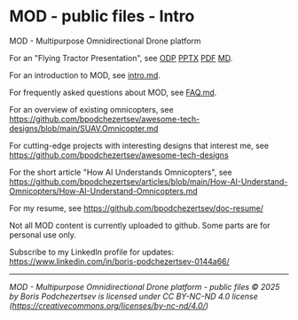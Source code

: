 MOD - public files - Intro
==========================

MOD - Multipurpose Omnidirectional Drone platform

For an "Flying Tractor Presentation", see [ODP](FlyingTractorPresentation.odp) [PPTX](FlyingTractorPresentation.pptx) [PDF](FlyingTractorPresentation.pdf) [MD](FlyingTractorPresentation.md).

For an introduction to MOD, see [intro.md](intro.md).

For frequently asked questions about MOD, see [FAQ.md](FAQ.md).

For an overview of existing omnicopters, see <https://github.com/bpodchezertsev/awesome-tech-designs/blob/main/SUAV.Omnicopter.md>

For cutting-edge projects with interesting designs that interest me, see <https://github.com/bpodchezertsev/awesome-tech-designs>

For the short article "How AI Understands Omnicopters", see <https://github.com/bpodchezertsev/articles/blob/main/How-AI-Understand-Omnicopters/How-AI-Understand-Omnicopters.md>

For my resume, see <https://github.com/bpodchezertsev/doc-resume/>

Not all MOD content is currently uploaded to github. Some parts are for personal use only.

Subscribe to my LinkedIn profile for updates: https://www.linkedin.com/in/boris-podchezertsev-0144a66/

---
*MOD - Multipurpose Omnidirectional Drone platform - public files © 2025 by Boris Podchezertsev is licensed under CC BY-NC-ND 4.0 license
(https://creativecommons.org/licenses/by-nc-nd/4.0/)*
